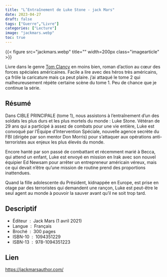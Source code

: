 ```yaml
---
title: "L’Entraînement de Luke Stone - jack Mars"
date: 2023-04-27
draft: false
tags: ["Guerre","Livre"]
categories: ["Lecture"]
image: "jackmars.webp"
toc: true
---
```

{{< figure src="jackmars.webp" title="" width=200px class="imagearticle" >}}

Livre dans le genre [Tom Clancy](https://fr.wikipedia.org/wiki/Tom_Clancy) en moins bien, roman d’action au cœur des forces spéciales américaines.
Facile a lire avec des héros très américains, ça frôle la caricature mais ça peut plaire.
j’ai attaqué le tome 2 qui malheureusement répète certaine scène du tome 1.
Peu de chance que je continue la série.

## Résumé

Dans CIBLE PRINCIPALE (tome 1), nous assistons à l’entraînement d’un des soldats les plus durs et les plus mortels du monde : Luke Stone. Vétéran de 29 ans qui a participé à assez de combats pour une vie entière, Luke est convoqué par l’Équipe d’Intervention Spéciale, nouvelle agence secrète du FBI (dirigée par son mentor Don Morris) pour s’attaquer aux opérations anti-terroristes aux enjeux les plus élevés du monde.

Encore hanté par son passé de combattant et récemment marié à Becca, qui attend un enfant, Luke est envoyé en mission en Irak avec son nouvel équipier Ed Newsam pour arrêter un entrepreneur américain véreux, mais ce qui devait n’être qu’une mission de routine prend des proportions inattendues.

Quand la fille adolescente du Président, kidnappée en Europe, est prise en otage par des terroristes qui demandent une rançon, Luke est peut-être le seul agent au monde à pouvoir la sauver avant qu’il ne soit trop tard.

## Descriptif

- Éditeur ‏ : ‎ Jack Mars (1 avril 2021)
- Langue ‏ : ‎ Français
- Broché ‏ : ‎ 300 pages
- ISBN-10 ‏ : ‎ 1094351229
- ISBN-13 ‏ : ‎ 978-1094351223

## Lien
https://jackmarsauthor.com/



